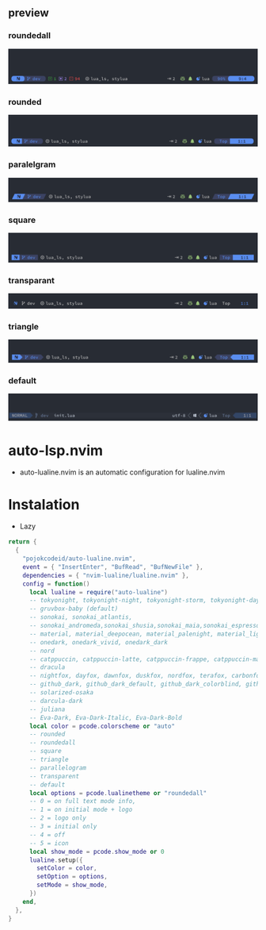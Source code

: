 ## preview

### roundedall

![home!](img.png)

### rounded

![home!](rounded.png)

### paralelgram

![home!](paralelgram.png)

### square

![home!](square.png)

### transparant

![home!](transparant.png)

### triangle

![home!](triangle.png)

### default

![home!](default.png)

# auto-lsp.nvim

- auto-lualine.nvim is an automatic configuration for lualine.nvim

# Instalation

- Lazy

```lua
return {
  {
    "pojokcodeid/auto-lualine.nvim",
    event = { "InsertEnter", "BufRead", "BufNewFile" },
    dependencies = { "nvim-lualine/lualine.nvim" },
    config = function()
      local lualine = require("auto-lualine")
      -- tokyonight, tokyonight-night, tokyonight-storm, tokyonight-day, tokyonight-moon
      -- gruvbox-baby (default)
      -- sonokai, sonokai_atlantis,
      -- sonokai_andromeda,sonokai_shusia,sonokai_maia,sonokai_espresso
      -- material, material_deepocean, material_palenight, material_lighter, material_darker
      -- onedark, onedark_vivid, onedark_dark
      -- nord
      -- catppuccin, catppuccin-latte, catppuccin-frappe, catppuccin-macchiato, catppuccin-mocha
      -- dracula
      -- nightfox, dayfox, dawnfox, duskfox, nordfox, terafox, carbonfox
      -- github_dark, github_dark_default, github_dark_colorblind, github_dark_dimmed
      -- solarized-osaka
      -- darcula-dark
      -- juliana
      -- Eva-Dark, Eva-Dark-Italic, Eva-Dark-Bold
      local color = pcode.colorscheme or "auto"
      -- rounded
      -- roundedall
      -- square
      -- triangle
      -- parallelogram
      -- transparent
      -- default
      local options = pcode.lualinetheme or "roundedall"
      -- 0 = on full text mode info,
      -- 1 = on initial mode + logo
      -- 2 = logo only
      -- 3 = initial only
      -- 4 = off
      -- 5 = icon
      local show_mode = pcode.show_mode or 0
      lualine.setup({
        setColor = color,
        setOption = options,
        setMode = show_mode,
      })
    end,
  },
}
```
